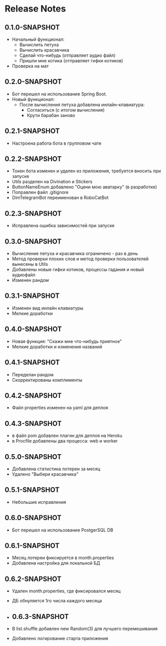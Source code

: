 # Release Notes

## 0.1.0-SNAPSHOT
* Начальный функционал:
  * Вычислить петуха
  * Вычислить красавчика
  * Сделай что-нибудь (отправляет аудио файл)
  * Пришли мне котика (отправляет гифки котиков)
* Проверка на мат

## 0.2.0-SNAPSHOT
* Бот перешел на использование Spring Boot.
* Новый функционал:
  * После вычисления петуха добавлена инлайн-клавиатура:
    * Согласиться (с итогом вычисления)
    * Крути барабан заново

## 0.2.1-SNAPSHOT
* Настроена работа бота в групповом чате

## 0.2.2-SNAPSHOT
* Токен бота изменен и удален из приложения, требуется вносить при запуске
* Utils разделен на Divination и Stickers
* ButtonNameEnum добавлено "Оцени мою аватарку" (в разработке)
* Поправлен файл .gitignore
* DimTelegramBot переименован в RoboCatBot

## 0.2.3-SNAPSHOT
* Исправлена ошибка зависимостей при запуске

## 0.3.0-SNAPSHOT
* Вычисление петуха и красавчика ограничено - раз в день
* Метод проверки плохих слов и метод проверки пользователей вынесены в Utils
* Добавлены новые гифки котиков, процессы гадания и новый аудиофайл
* Изменен рандом

## 0.3.1-SNAPSHOT
* Изменен вид инлайн клавиатуры
* Мелкие доработки

## 0.4.0-SNAPSHOT
* Новая функция: "Скажи мне что-нибудь приятное"
* Мелкие доработки и изменения названий

## 0.4.1-SNAPSHOT
* Переделан рандом
* Скорректированы комплименты

## 0.4.2-SNAPSHOT
* Файл properties изменен на yaml для деплоя

## 0.4.3-SNAPSHOT
* в файл pom добавлен плагин для деплоя на Heroku
* в Procfile добавлены два процесса: web и worker

## 0.5.0-SNAPSHOT
* Добавлена статистика лотереи за месяц
* Удалено "Выбери красавчика"

## 0.5.1-SNAPSHOT
* Небольшие исправления

## 0.6.0-SNAPSHOT
* Бот перешел на использование PostgerSQL DB

## 0.6.1-SNAPSHOT
* Месяц лотереи фиксируется в month.properties
* Добавлена настройка для локальной БД

## 0.6.2-SNAPSHOT
* Удален month.properties, где фиксировался месяц
* ДБ обнуляется 1го числа каждого месяца

* ## 0.6.3-SNAPSHOT
* В list.shuffle добавлен new Random(3) для лучшего перемешивания
* Добавлено логирование старта приложения